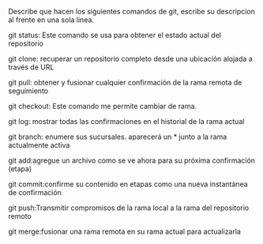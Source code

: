 Describe que hacen los siguientes comandos de git, escribe su descripcion al frente en una sola linea.

git status: Este comando se usa para obtener el estado actual del repositorio

git clone: recuperar un repositorio completo desde una ubicación alojada a través de URL

git pull: obtener y fusionar cualquier confirmación de la rama remota de seguimiento

git checkout: Este comando me permite cambiar de rama.

git log: mostrar todas las confirmaciones en el historial de la rama actual

git branch: enumere sus sucursales. aparecerá un * junto a la rama actualmente activa

git add:agregue un archivo como se ve ahora para su próxima confirmación (etapa)

git commit:confirme su contenido en etapas como una nueva instantánea de confirmación

git push:Transmitir compromisos de la rama local a la rama del repositorio remoto

git merge:fusionar una rama remota en su rama actual para actualizarla

